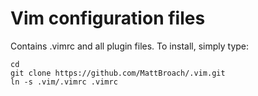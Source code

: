 # Vim configuration files

Contains .vimrc and all plugin files.  To install, simply type:

```
cd 
git clone https://github.com/MattBroach/.vim.git
ln -s .vim/.vimrc .vimrc
```
